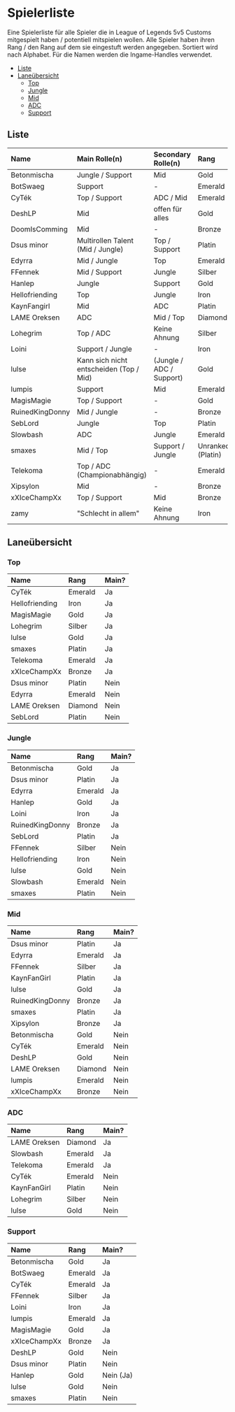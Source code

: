 <!-- omit in toc -->
# Spielerliste

Eine Spielerliste für alle Spieler die in League of Legends 5v5 Customs mitgespielt haben / potentiell mitspielen wollen. Alle Spieler haben ihren Rang / den Rang auf dem sie eingestuft werden angegeben. Sortiert wird nach Alphabet. Für die Namen werden die Ingame-Handles verwendet.

- [Liste](#liste)
- [Laneübersicht](#laneübersicht)
  - [Top](#top)
  - [Jungle](#jungle)
  - [Mid](#mid)
  - [ADC](#adc)
  - [Support](#support)

## Liste

| **Name** | **Main Rolle(n)** | **Secondary Rolle(n)** | **Rang** |
| :------- | :---------------- | :--------------------- | :------- |
| Betonmischa | Jungle / Support | Mid | Gold |
| BotSwaeg | Support | - | Emerald |
| CyTék | Top / Support | ADC / Mid | Emerald |
| DeshLP | Mid | offen für alles | Gold |
| DoomIsComming | Mid | - | Bronze |
| Dsus minor | Multirollen Talent (Mid / Jungle) | Top / Support | Platin |
| Edyrra | Mid / Jungle | Top | Emerald |
| FFennek | Mid / Support | Jungle | Silber |
| Hanlep | Jungle | Support | Gold |
| Hellofriending | Top | Jungle | Iron |
| KaynFangirl | Mid | ADC | Platin |
| LAME Oreksen | ADC | Mid / Top | Diamond |
| Lohegrim | Top / ADC | Keine Ahnung | Silber |
| Loini | Support / Jungle | - | Iron |
| lulse | Kann sich nicht entscheiden (Top / Mid) | (Jungle / ADC / Support) | Gold |
| lumpis | Support | Mid | Emerald |
| MagisMagie | Top / Support | - | Gold |
| RuinedKingDonny | Mid / Jungle | - | Bronze |
| SebLord | Jungle | Top | Platin |
| Slowbash | ADC | Jungle | Emerald |
| smaxes | Mid / Top | Support / Jungle | Unranked (Platin) |
| Telekoma | Top / ADC (Championabhängig) | - | Emerald |
| Xipsylon | Mid | - | Bronze |
| xXIceChampXx | Top / Support | Mid | Bronze |
| zamy | "Schlecht in allem" | Keine Ahnung | Iron |

## Laneübersicht

### Top

| **Name** | **Rang** | **Main?** |
| :------- | :------- | :-------- |
| CyTék | Emerald | Ja |
| Hellofriending | Iron | Ja |
| MagisMagie | Gold | Ja |
| Lohegrim | Silber | Ja |
| lulse | Gold | Ja |
| smaxes | Platin | Ja |
| Telekoma | Emerald | Ja |
| xXIceChampXx | Bronze | Ja |
| Dsus minor | Platin | Nein |
| Edyrra | Emerald | Nein |
| LAME Oreksen | Diamond | Nein |
| SebLord | Platin | Nein |

### Jungle

| **Name** | **Rang** | **Main?** |
| :------- | :------- | :-------- |
| Betonmischa | Gold | Ja |
| Dsus minor | Platin | Ja |
| Edyrra | Emerald | Ja |
| Hanlep | Gold | Ja |
| Loini | Iron | Ja |
| RuinedKingDonny | Bronze | Ja |
| SebLord | Platin | Ja |
| FFennek | Silber | Nein |
| Hellofriending | Iron | Nein |
| lulse | Gold | Nein |
| Slowbash | Emerald | Nein |
| smaxes | Platin | Nein |

### Mid

| **Name** | **Rang** | **Main?** |
| :------- | :------- | :-------- |
| Dsus minor | Platin | Ja |
| Edyrra | Emerald | Ja |
| FFennek | Silber | Ja |
| KaynFanGirl | Platin | Ja |
| lulse | Gold | Ja |
| RuinedKingDonny | Bronze | Ja |
| smaxes | Platin | Ja |
| Xipsylon | Bronze | Ja |
| Betonmischa | Gold | Nein |
| CyTék | Emerald | Nein |
| DeshLP | Gold | Nein |
| LAME Oreksen | Diamond | Nein |
| lumpis | Emerald | Nein |
| xXIceChampXx | Bronze | Nein |

### ADC

| **Name** | **Rang** | **Main?** |
| :------- | :------- | :-------- |
| LAME Oreksen | Diamond | Ja |
| Slowbash | Emerald | Ja |
| Telekoma | Emerald | Ja |
| CyTék | Emerald | Nein |
| KaynFanGirl | Platin | Nein |
| Lohegrim | Silber | Nein |
| lulse | Gold | Nein |

### Support

| **Name** | **Rang** | **Main?** |
| :------- | :------- | :-------- |
| Betonmischa | Gold | Ja |
| BotSwaeg | Emerald | Ja |
| CyTék | Emerald | Ja |
| FFennek | Silber | Ja |
| Loini | Iron | Ja |
| lumpis | Emerald | Ja |
| MagisMagie | Gold | Ja |
| xXIceChampXx | Bronze | Ja |
| DeshLP | Gold | Nein |
| Dsus minor | Platin | Nein |
| Hanlep | Gold | Nein (Ja) |
| lulse | Gold | Nein |
| smaxes | Platin | Nein |